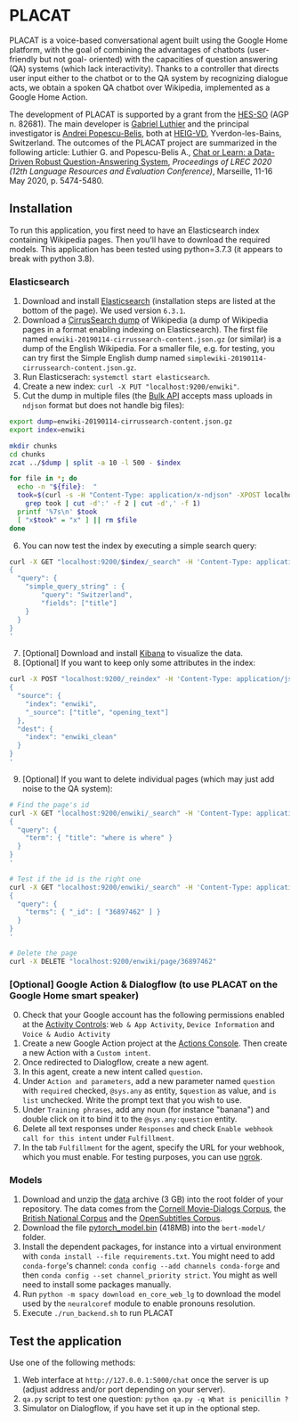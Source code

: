 # PLACAT

PLACAT is a voice-based conversational agent built using the Google Home platform, with the goal of combining the advantages of chatbots (user-friendly but not goal- oriented) with the capacities of question answering (QA) systems (which lack interactivity). Thanks to a controller that directs user input either to the chatbot or to the QA system by recognizing dialogue acts, we obtain a spoken QA chatbot over Wikipedia, implemented as a Google Home Action.

The development of PLACAT is supported by a grant from the [HES-SO](https://www.hes-so.ch/) (AGP n. 82681).  The main developer is [Gabriel Luthier](https://github.com/gluthier) and the principal investigator is [Andrei Popescu-Belis](http://iict-space.heig-vd.ch/apu/), both at [HEIG-VD](https://heig-vd.ch/), Yverdon-les-Bains, Switzerland.  The outcomes of the PLACAT project are summarized in the following article: Luthier G. and Popescu-Belis A., [Chat or Learn: a Data-Driven Robust Question-Answering System](http://www.lrec-conf.org/proceedings/lrec2020/pdf/2020.lrec-1.672.pdf), *Proceedings of LREC 2020 (12th Language Resources and Evaluation Conference)*, Marseille, 11-16 May 2020, p. 5474-5480. 

## Installation

To run this application, you first need to have an Elasticsearch index containing Wikipedia pages. Then you'll have to download the required models. This application has been tested using python=3.7.3 (it appears to break with python 3.8).

### Elasticsearch

1. Download and install [Elasticsearch](https://www.elastic.co/downloads/elasticsearch) (installation steps are listed at the bottom of the page).  We used version `6.3.1`.
2. Download a [CirrusSearch dump](https://dumps.wikimedia.org/other/cirrussearch/current/) of Wikipedia (a dump of Wikipedia pages in a format enabling indexing on Elasticsearch). The first file named `enwiki-20190114-cirrussearch-content.json.gz` (or similar) is a dump of the English Wikipedia. For a smaller file, e.g. for testing, you can try first the Simple English dump named `simplewiki-20190114-cirrussearch-content.json.gz`.
3. Run Elasticserach: `systemctl start elasticsearch`.
4. Create a new index: `curl -X PUT "localhost:9200/enwiki"`.
5. Cut the dump in multiple files (the [Bulk API](https://www.elastic.co/guide/en/elasticsearch/reference/6.3/docs-bulk.html) accepts mass uploads in `ndjson` format but does not handle big files):
```sh
export dump=enwiki-20190114-cirrussearch-content.json.gz
export index=enwiki

mkdir chunks
cd chunks
zcat ../$dump | split -a 10 -l 500 - $index

for file in *; do
  echo -n "${file}:  "
  took=$(curl -s -H "Content-Type: application/x-ndjson" -XPOST localhost:9200/$index/_bulk --data-binary @$file |
    grep took | cut -d':' -f 2 | cut -d',' -f 1)
  printf '%7s\n' $took
  [ "x$took" = "x" ] || rm $file
done
```
6. You can now test the index by executing a simple search query:
```sh
curl -X GET "localhost:9200/$index/_search" -H 'Content-Type: application/json' -d'
{
  "query": {
    "simple_query_string" : {
        "query": "Switzerland",
        "fields": ["title"]
    }
  }
}
'
```
7. [Optional] Download and install [Kibana](https://www.elastic.co/downloads/kibana) to visualize the data.
8. [Optional] If you want to keep only some attributes in the index:
```sh
curl -X POST "localhost:9200/_reindex" -H 'Content-Type: application/json' -d'
{
  "source": {
    "index": "enwiki",
    "_source": ["title", "opening_text"]
  },
  "dest": {
    "index": "enwiki_clean"
  }
}
'
```
9. [Optional] If you want to delete individual pages (which may just add noise to the QA system):
```sh
# Find the page's id
curl -X GET "localhost:9200/enwiki/_search" -H 'Content-Type: application/json' -d'
{
  "query": {
    "term": { "title": "where is where" }
  }
}
'

# Test if the id is the right one
curl -X GET "localhost:9200/enwiki/_search" -H 'Content-Type: application/json' -d'
{
  "query": {
    "terms": { "_id": [ "36897462" ] }
  }
}
'

# Delete the page
curl -X DELETE "localhost:9200/enwiki/page/36897462"
```

### [Optional] Google Action & Dialogflow (to use PLACAT on the Google Home smart speaker)

0. Check that your Google account has the following permissions enabled at the [Activity Controls](https://myaccount.google.com/activitycontrols): `Web & App Activity`, `Device Information` and `Voice & Audio Activity`
1. Create a new Google Action project at the [Actions Console](https://console.actions.google.com/). Then create a new Action with a `Custom intent`.
2. Once redirected to Dialogflow, create a new agent.
3. In this agent, create a new intent called `question`.
4. Under `Action and parameters`, add a new parameter named `question` with `required` checked, `@sys.any` as entity, `$question` as value, and `is list` unchecked.  Write the prompt text that you wish to use.
5. Under `Training phrases`, add any noun (for instance "banana") and double click on it to bind it to the `@sys.any:question` entity.
6. Delete all text responses under `Responses` and check `Enable webhook call for this intent` under `Fulfillment`.
7. In the tab `Fulfillment` for the agent, specify the URL for your webhook, which you must enable. For testing purposes, you can use [ngrok](https://ngrok.com/).

### Models

1. Download and unzip the [data](https://drive.google.com/file/d/1BXKlMEDgsiisljNQu4hj-IHfKJGYN7m7/view?usp=sharing) archive (3 GB) into the root folder of your repository.  The data comes from the [Cornell Movie-Dialogs Corpus](http://www.cs.cornell.edu/~cristian/Cornell_Movie-Dialogs_Corpus.html), the [British National Corpus](http://www.natcorp.ox.ac.uk/) and the [OpenSubtitles Corpus](http://opus.nlpl.eu/OpenSubtitles-v2018.php).
2. Download the file [pytorch_model.bin](https://drive.google.com/file/d/1g2wl_A7qhZXZAscNgU47ism9SahrUt47/view?usp=sharing) (418MB) into the `bert-model/` folder.
3. Install the dependent packages, for instance into a virtual environment with `conda install --file requirements.txt`.  You might need to add `conda-forge`'s channel: `conda config --add channels conda-forge` and then `conda config --set channel_priority strict`. You might as well need to install some packages manually.
4. Run `python -m spacy download en_core_web_lg` to download the model used by the `neuralcoref` module to enable pronouns resolution.
5. Execute `./run_backend.sh` to run PLACAT

## Test the application

Use one of the following methods:
1. Web interface at `http://127.0.0.1:5000/chat` once the server is up (adjust address and/or port depending on your server).
2. `qa.py` script to test one question: `python qa.py -q What is penicillin ?`
3. Simulator on Dialogflow, if you have set it up in the optional step.
